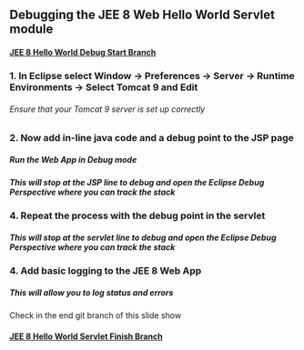 ## Debugging the JEE 8 Web Hello World Servlet module

#### [JEE 8 Hello World Debug Start Branch](https://github.com/NicorDesigns/javawebdevcourse/tree/jee8web-debug-start)

### 1. In Eclipse select Window -> Preferences -> Server -> Runtime Environments -> Select Tomcat 9 and Edit

###### Ensure that your Tomcat 9 server is set up correctly

### 2. Now add in-line java code and a debug point to the JSP page

##### Run the Web App in Debug mode

##### This will stop at the JSP line to debug and open the Eclipse Debug Perspective where you can track the stack 

### 4. Repeat the process with the debug point in the servlet

##### This will stop at the servlet line to debug and open the Eclipse Debug Perspective where you can track the stack 

### 4. Add basic logging to the JEE 8 Web App

##### This will allow you to log status and errors 
 

Check in the end git branch of this slide show 
#### [JEE 8 Hello World Servlet Finish Branch](https://github.com/NicorDesigns/javawebdevcourse/tree/jee8web-servlet-finish)

    

